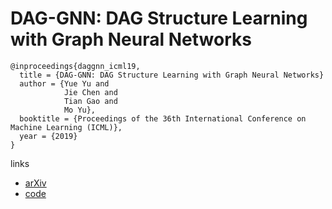 # DAG-GNN: DAG Structure Learning with Graph Neural Networks

```
@inproceedings{daggnn_icml19,
  title = {DAG-GNN: DAG Structure Learning with Graph Neural Networks}
  author = {Yue Yu and
            Jie Chen and
            Tian Gao and
            Mo Yu},
  booktitle = {Proceedings of the 36th International Conference on Machine Learning (ICML)},
  year = {2019}
}
```

links
- [arXiv](https://arxiv.org/abs/1904.10098)
- [code](https://github.com/fishmoon1234/DAG-GNN)
